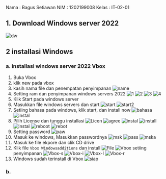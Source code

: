 Nama  : Bagus Setiawan
NIM   : 1202199008
Kelas : IT-02-01

## 1. Download Windows server 2022
![dw](https://github.com/bscom976/SAS/blob/26e38cbe45376a69bdf0249b7342fbab8f423639/UTS/Asset%20Uts/Screenshot%20(196).png)

## 2 installasi Windows
### a. installasi windows server 2022 Vbox
1. Buka Vbox
2. klik new pada vbox
3. kasih nama file dan penempatan penyimpanan
![name](https://github.com/bscom976/SAS/blob/26e38cbe45376a69bdf0249b7342fbab8f423639/UTS/Asset%20Uts/Vbox%201.jpg)
4. Setting ram dan penyimpanan windows servers 2022
![1](https://github.com/bscom976/SAS/blob/26e38cbe45376a69bdf0249b7342fbab8f423639/UTS/Asset%20Uts/Vbox%203.jpg)
![2](https://github.com/bscom976/SAS/blob/d768c5b74e34e47694bd704378af8254db1da8c5/UTS/Asset%20Uts/Vbox%203.1.jpg)
![3](https://github.com/bscom976/SAS/blob/d768c5b74e34e47694bd704378af8254db1da8c5/UTS/Asset%20Uts/Vbox%203.2.jpg)
![4](https://github.com/bscom976/SAS/blob/d768c5b74e34e47694bd704378af8254db1da8c5/UTS/Asset%20Uts/Vbox%203.3.jpg)
5. Klik Start pada windows server
6. Masukkan file windows servers dan start
![start](https://github.com/bscom976/SAS/blob/d768c5b74e34e47694bd704378af8254db1da8c5/UTS/Asset%20Uts/Vbox%204.jpg)
![start2](https://github.com/bscom976/SAS/blob/4268b96aacffc424b9156835a5c53437878f6052/UTS/Asset%20Uts/Start.jpg)
7. Setiing bahasa pada windows, klik start, dan install now
![bahasa](https://github.com/bscom976/SAS/blob/d768c5b74e34e47694bd704378af8254db1da8c5/UTS/Asset%20Uts/Vbox%205.jpg)
![instal](https://github.com/bscom976/SAS/blob/d768c5b74e34e47694bd704378af8254db1da8c5/UTS/Asset%20Uts/Vbox%206.jpg)
8. Pilih License dan tunggu installasi
![Licen](https://github.com/bscom976/SAS/blob/41eb7b8fad5d155835be65a7718a16d185f635dd/UTS/Asset%20Uts/LIcen.jpg)
![agree](https://github.com/bscom976/SAS/blob/4268b96aacffc424b9156835a5c53437878f6052/UTS/Asset%20Uts/Vbox%208.jpg)
![instal](https://github.com/bscom976/SAS/blob/41eb7b8fad5d155835be65a7718a16d185f635dd/UTS/Asset%20Uts/LIcen2.jpg)
![install](https://github.com/bscom976/SAS/blob/4268b96aacffc424b9156835a5c53437878f6052/UTS/Asset%20Uts/Vbox%209.jpg)
![instal](https://github.com/bscom976/SAS/blob/41eb7b8fad5d155835be65a7718a16d185f635dd/UTS/Asset%20Uts/LIcen3.jpg)
![reboot](https://github.com/bscom976/SAS/blob/41eb7b8fad5d155835be65a7718a16d185f635dd/UTS/Asset%20Uts/Reboot.jpg)
![rebot](https://github.com/bscom976/SAS/blob/41eb7b8fad5d155835be65a7718a16d185f635dd/UTS/Asset%20Uts/Vbox%2010.jpg)
9. Setting password 
![paw](https://github.com/bscom976/SAS/blob/41eb7b8fad5d155835be65a7718a16d185f635dd/UTS/Asset%20Uts/Vbox%2011.jpg)
10. Masuk ke windows, Masukkan passwordnya
![msk](https://github.com/bscom976/SAS/blob/41eb7b8fad5d155835be65a7718a16d185f635dd/UTS/Asset%20Uts/Vbox%2012.jpg)
![pass](https://github.com/bscom976/SAS/blob/41eb7b8fad5d155835be65a7718a16d185f635dd/UTS/Asset%20Uts/Vbox%2013.jpg)
![mska](https://github.com/bscom976/SAS/blob/41eb7b8fad5d155835be65a7718a16d185f635dd/UTS/Asset%20Uts/Vbox%20134.jpg)
11. Masuk ke file ekpore dan clik CD drive
12. Klik file ```Vbox Windowsadditions``` dan install 
![File](https://github.com/bscom976/SAS/blob/41eb7b8fad5d155835be65a7718a16d185f635dd/UTS/Asset%20Uts/Screenshot%202021-11-27%20192427.jpg)
![Vbox](https://github.com/bscom976/SAS/blob/41eb7b8fad5d155835be65a7718a16d185f635dd/UTS/Asset%20Uts/Vbox%2015.jpg)
     setiing penyimpanan
![Vbox-s](https://github.com/bscom976/SAS/blob/41eb7b8fad5d155835be65a7718a16d185f635dd/UTS/Asset%20Uts/Vbox%2016.jpg)
![Vbox-i](https://github.com/bscom976/SAS/blob/41eb7b8fad5d155835be65a7718a16d185f635dd/UTS/Asset%20Uts/Vbox%2017.jpg)
![Vbox-I](https://github.com/bscom976/SAS/blob/41eb7b8fad5d155835be65a7718a16d185f635dd/UTS/Asset%20Uts/Vbox%2018.jpg)
![Vbox-r](https://github.com/bscom976/SAS/blob/41eb7b8fad5d155835be65a7718a16d185f635dd/UTS/Asset%20Uts/Vbox%2019.jpg)
13. Windows sudah terinstall di Vbox
![siap](https://github.com/bscom976/SAS/blob/41eb7b8fad5d155835be65a7718a16d185f635dd/UTS/Asset%20Uts/Vbox%2020.jpg)

### b.
